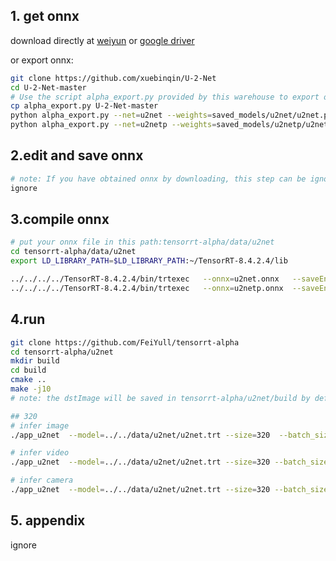 ## 1. get onnx
download directly at [weiyun](https://share.weiyun.com/3T3mZKBm) or [google driver](https://drive.google.com/drive/folders/1-8phZHkx_Z274UVqgw6Ma-6u5AKmqCOv)

or export onnx:
```bash
git clone https://github.com/xuebinqin/U-2-Net
cd U-2-Net-master
# Use the script alpha_export.py provided by this warehouse to export onnx
cp alpha_export.py U-2-Net-master
python alpha_export.py --net=u2net --weights=saved_models/u2net/u2net.pth
python alpha_export.py --net=u2netp --weights=saved_models/u2netp/u2netp.pth
```
## 2.edit and save onnx
```bash
# note: If you have obtained onnx by downloading, this step can be ignored
ignore
```
## 3.compile onnx
```bash
# put your onnx file in this path:tensorrt-alpha/data/u2net
cd tensorrt-alpha/data/u2net
export LD_LIBRARY_PATH=$LD_LIBRARY_PATH:~/TensorRT-8.4.2.4/lib

../../../../TensorRT-8.4.2.4/bin/trtexec   --onnx=u2net.onnx   --saveEngine=u2net.trt   --buildOnly --minShapes=images:1x3x320x320 --optShapes=images:4x3x320x320 --maxShapes=images:8x3x320x320
../../../../TensorRT-8.4.2.4/bin/trtexec   --onnx=u2netp.onnx  --saveEngine=u2netp.trt  --buildOnly --minShapes=images:1x3x320x320 --optShapes=images:4x3x320x320 --maxShapes=images:8x3x320x320
```
## 4.run
```bash
git clone https://github.com/FeiYull/tensorrt-alpha
cd tensorrt-alpha/u2net
mkdir build
cd build
cmake ..
make -j10
# note: the dstImage will be saved in tensorrt-alpha/u2net/build by default

## 320
# infer image
./app_u2net  --model=../../data/u2net/u2net.trt --size=320  --batch_size=1  --img=../../data/sailboat3.jpg  --show --savePath

# infer video
./app_u2net  --model=../../data/u2net/u2net.trt --size=320 --batch_size=8  --video=../../data/people.mp4  --show

# infer camera
./app_u2net  --model=../../data/u2net/u2net.trt --size=320 --batch_size=4  --cam_id=0  --show
```
## 5. appendix
ignore